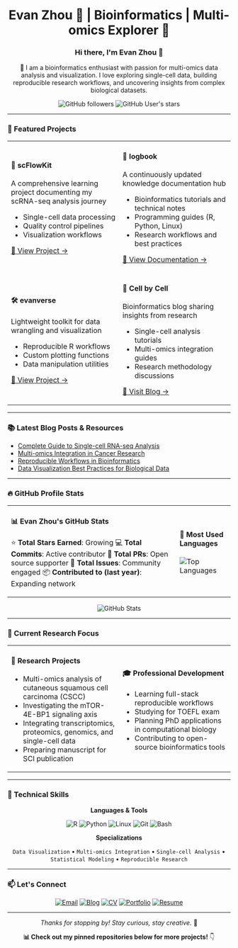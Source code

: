 <div align="center">

# Evan Zhou 🧬 | Bioinformatics | Multi-omics Explorer 🔬

</div>

<div align="center">

### Hi there, I'm Evan Zhou 👋

🧬 I am a bioinformatics enthusiast with passion for multi-omics data analysis and visualization. I love exploring single-cell data, building reproducible research workflows, and uncovering insights from complex biological datasets.

</div>

<div align="center">

![GitHub followers](https://img.shields.io/github/followers/evanbio?style=social)
![GitHub User's stars](https://img.shields.io/github/stars/evanbio?style=social)

</div>

---

### 🔬 Featured Projects

<table>
<tr>
<td width="50%">

#### 🧪 scFlowKit
A comprehensive learning project documenting my scRNA-seq analysis journey
- Single-cell data processing
- Quality control pipelines
- Visualization workflows

[🔗 View Project →](https://github.com/evanbio/scFlowKit)

</td>
<td width="50%">

#### 📖 logbook
A continuously updated knowledge documentation hub
- Bioinformatics tutorials and technical notes
- Programming guides (R, Python, Linux)
- Research workflows and best practices

[🔗 View Documentation →](https://docs.evanzhou.org)

</td>
</tr>
<tr>
<td width="50%">

#### 🛠️ evanverse
Lightweight toolkit for data wrangling and visualization
- Reproducible R workflows
- Custom plotting functions
- Data manipulation utilities

[🔗 View Project →](https://github.com/evanbio/evanverse)

</td>
<td width="50%">

#### 📝 Cell by Cell
Bioinformatics blog sharing insights from research
- Single-cell analysis tutorials
- Multi-omics integration guides
- Research methodology discussions

[🔗 Visit Blog →](https://blog.evanzhou.org)

</td>
</tr>
</table>

---

### 📚 Latest Blog Posts & Resources

- [Complete Guide to Single-cell RNA-seq Analysis](https://blog.evanzhou.org)
- [Multi-omics Integration in Cancer Research](https://blog.evanzhou.org)
- [Reproducible Workflows in Bioinformatics](https://blog.evanzhou.org)
- [Data Visualization Best Practices for Biological Data](https://blog.evanzhou.org)

---

### 🔥 GitHub Profile Stats

<div align="center">

<table>
<tr>
<td>

#### 📊 Evan Zhou's GitHub Stats

⭐ **Total Stars Earned**: Growing
💻 **Total Commits**: Active contributor
📝 **Total PRs**: Open source supporter
🐛 **Total Issues**: Community engaged
📦 **Contributed to (last year)**: Expanding network

</td>
<td>

#### 🎯 Most Used Languages

![Top Languages](https://github-readme-stats.vercel.app/api/top-langs/?username=evanbio&layout=compact&theme=radical)

</td>
</tr>
</table>

<img src="https://github-readme-stats.vercel.app/api?username=evanbio&show_icons=true&theme=radical" alt="GitHub Stats" />

</div>

---

### 🌟 Current Research Focus

<table>
<tr>
<td width="50%">

#### 🧬 Research Projects
- Multi-omics analysis of cutaneous squamous cell carcinoma (CSCC)
- Investigating the mTOR-4E-BP1 signaling axis
- Integrating transcriptomics, proteomics, genomics, and single-cell data
- Preparing manuscript for SCI publication

</td>
<td width="50%">

#### 🎓 Professional Development
- Learning full-stack reproducible workflows
- Studying for TOEFL exam
- Planning PhD applications in computational biology
- Contributing to open-source bioinformatics tools

</td>
</tr>
</table>

---

### 💼 Technical Skills

<div align="center">

**Languages & Tools**

![R](https://img.shields.io/badge/R-276DC3?style=for-the-badge&logo=r&logoColor=white)
![Python](https://img.shields.io/badge/Python-3776AB?style=for-the-badge&logo=python&logoColor=white)
![Linux](https://img.shields.io/badge/Linux-FCC624?style=for-the-badge&logo=linux&logoColor=black)
![Git](https://img.shields.io/badge/Git-F05032?style=for-the-badge&logo=git&logoColor=white)
![Bash](https://img.shields.io/badge/Bash-4EAA25?style=for-the-badge&logo=gnu-bash&logoColor=white)

**Specializations**

`Data Visualization` • `Multi-omics Integration` • `Single-cell Analysis` • `Statistical Modeling` • `Reproducible Research`

</div>

---

### 📫 Let's Connect

<div align="center">

[![Email](https://img.shields.io/badge/Email-evanzhou.bio@gmail.com-EA4335?style=for-the-badge&logo=gmail&logoColor=white)](mailto:evanzhou.bio@gmail.com)
[![Blog](https://img.shields.io/badge/Blog-blog.evanzhou.org-0088CC?style=for-the-badge&logo=wordpress&logoColor=white)](https://blog.evanzhou.org)
[![CV](https://img.shields.io/badge/CV-academic.evanzhou.org-00C853?style=for-the-badge&logo=academia&logoColor=white)](https://academic.evanzhou.org/)
[![Portfolio](https://img.shields.io/badge/Portfolio-portfolio.evanzhou.org-7B1FA2?style=for-the-badge&logo=firefox&logoColor=white)](https://portfolio.evanzhou.org/)
[![Resume](https://img.shields.io/badge/Resume-resume.evanzhou.org-FF6F00?style=for-the-badge&logo=readthedocs&logoColor=white)](https://resume.evanzhou.org/)

</div>

---

<div align="center">

_Thanks for stopping by! Stay curious, stay creative._ 🚀

**📊 Check out my pinned repositories below for more projects!** 👇

</div>
